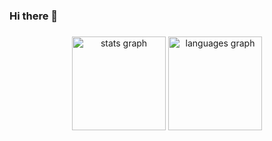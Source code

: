 ### Hi there 👋

###

<div align="center">
  <img src="https://github-readme-stats-git-masterrstaa-rickstaa.vercel.app/api?hide_title=false&hide_rank=false&show_icons=true&include_all_commits=true&count_private=true&disable_animations=false&theme=dracula&locale=en&hide_border=false&username=SheiylaDev" height="150" alt="stats graph"  />
  <img src="https://github-readme-stats-git-masterrstaa-rickstaa.vercel.app/api/top-langs?locale=en&hide_title=false&layout=compact&card_width=320&langs_count=5&theme=dracula&hide_border=false&username=SheiylaDev" height="150" alt="languages graph"  />
</div>

<!--
**SheiylaDev/SheiylaDev** is a ✨ _special_ ✨ repository because its `README.md` (this file) appears on your GitHub profile.

Here are some ideas to get you started:

- 🔭 I’m currently working on ...
- 🌱 I’m currently learning ...
- 👯 I’m looking to collaborate on ...
- 🤔 I’m looking for help with ...
- 💬 Ask me about ...
- 📫 How to reach me: ...
- 😄 Pronouns: ...
- ⚡ Fun fact: ...
-->
